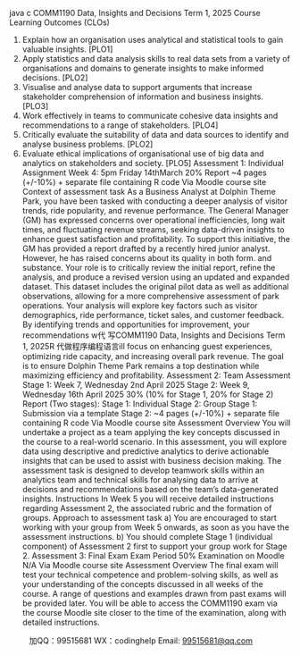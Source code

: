 java c
COMM1190 
Data, Insights and Decisions 
Term 1, 2025 
Course Learning Outcomes (CLOs)
1. Explain how an organisation uses analytical and statistical tools to gain valuable insights. [PLO1]
2. Apply statistics and data analysis skills to real data sets from a variety of organisations and domains to generate insights to make informed decisions. [PLO2]
3. Visualise and analyse data to support arguments that increase stakeholder comprehension of information and business insights. [PLO3]
4. Work effectively in teams to communicate cohesive data insights and recommendations to a range of stakeholders. [PLO4]
5. Critically evaluate the suitability of data and data sources to identify and analyse business problems. [PLO2]
6. Evaluate ethical implications of organisational use of big data and analytics on stakeholders and society. [PLO5]
Assessment 1: Individual Assignment
Week 4: 5pm Friday 14thMarch
20%
Report
~4 pages (+/-10%) + separate file containing R code
Via Moodle course site
Context of assessment task 
As a Business Analyst at Dolphin Theme Park, you have been tasked with conducting a deeper analysis of visitor trends, ride popularity, and revenue performance. The General Manager (GM) has expressed concerns over operational inefficiencies, long wait times, and fluctuating revenue streams, seeking data-driven insights to enhance guest satisfaction and profitability.
To support this initiative, the GM has provided a report drafted by a recently hired junior analyst. However, he has raised concerns about its quality in both form. and substance. Your role is to critically review the initial report, refine the analysis, and produce a revised version using an updated and expanded dataset. This dataset includes the original pilot data as well as additional observations, allowing for a more comprehensive assessment of park operations.
Your analysis will explore key factors such as visitor demographics, ride performance, ticket sales, and customer feedback. By identifying trends and opportunities for improvement, your recommendations w代 写COMM1190 Data, Insights and Decisions Term 1, 2025R
代做程序编程语言ill focus on enhancing guest experiences, optimizing ride capacity, and increasing overall park revenue. The goal is to ensure Dolphin Theme Park remains a top destination while maximizing efficiency and profitability.
Assessment 2: Team Assessment 
Stage 1: Week 7, Wednesday 2nd April 2025
Stage 2: Week 9, Wednesday 16th April 2025
30% (10% for Stage 1, 20% for Stage 2)
Report (Two stages):
Stage 1: Individual
Stage 2: Group
Stage 1: Submission via a template
Stage 2: ~4 pages (+/-10%) + separate file containing R code
Via Moodle course site
Assessment Overview 
You will undertake a project as a team applying the key concepts discussed in the course to a real-world scenario. In this assessment, you will explore data using descriptive and predictive analytics to derive actionable insights that can be used to assist with business decision making. The assessment task is designed to develop teamwork skills within an analytics team and technical skills for analysing data to arrive at decisions and recommendations based on the team’s data-generated insights.
Instructions 
In Week 5 you will receive detailed instructions regarding Assessment 2, the associated rubric and the formation of groups.
Approach to assessment task 
a) You are encouraged to start working with your group from Week 5 onwards, as soon as you have the assessment instructions.
b) You should complete Stage 1 (individual component) of Assessment 2 first to support your group work for Stage 2.
Assessment 3: Final Exam 
Exam Period
50%
Examination on Moodle
N/A
Via Moodle course site
Assessment Overview 
The final exam will test your technical competence and problem-solving skills, as well as your understanding of the concepts discussed in all weeks of the course. A range of questions and examples drawn from past exams will be provided later.
You will be able to access the COMM1190 exam via the course Moodle site closer to the time of the examination, along with detailed instructions.







         
加QQ：99515681  WX：codinghelp  Email: 99515681@qq.com
